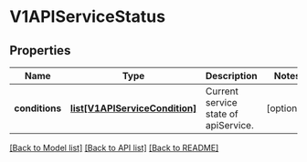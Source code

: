 # V1APIServiceStatus

## Properties
Name | Type | Description | Notes
------------ | ------------- | ------------- | -------------
**conditions** | [**list[V1APIServiceCondition]**](V1APIServiceCondition.md) | Current service state of apiService. | [optional] 

[[Back to Model list]](../README.md#documentation-for-models) [[Back to API list]](../README.md#documentation-for-api-endpoints) [[Back to README]](../README.md)


